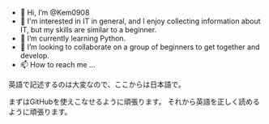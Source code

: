 - 👋 Hi, I’m @Kem0908
- 👀 I'm interested in IT in general, and I enjoy collecting information about IT, but my skills are similar to a beginner.
- 🌱 I’m currently learning Python.
- 💞️ I’m looking to collaborate on a group of beginners to get together and develop.
- 📫 How to reach me ...

<!---
Kem0908/Kem0908 is a ✨ special ✨ repository because its `README.md` (this file) appears on your GitHub profile.
You can click the Preview link to take a look at your changes.
--->

英語で記述するのは大変なので、ここからは日本語で。

まずはGitHubを使えこなせるように頑張ります。
それから英語を正しく読めるように頑張ります。
